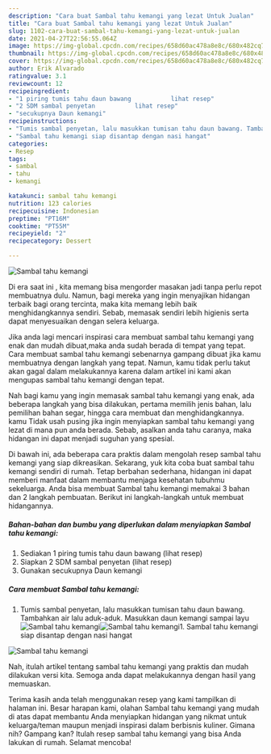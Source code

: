 ```yaml
---
description: "Cara buat Sambal tahu kemangi yang lezat Untuk Jualan"
title: "Cara buat Sambal tahu kemangi yang lezat Untuk Jualan"
slug: 1102-cara-buat-sambal-tahu-kemangi-yang-lezat-untuk-jualan
date: 2021-04-27T22:56:55.064Z
image: https://img-global.cpcdn.com/recipes/658d60ac478a8e8c/680x482cq70/sambal-tahu-kemangi-foto-resep-utama.jpg
thumbnail: https://img-global.cpcdn.com/recipes/658d60ac478a8e8c/680x482cq70/sambal-tahu-kemangi-foto-resep-utama.jpg
cover: https://img-global.cpcdn.com/recipes/658d60ac478a8e8c/680x482cq70/sambal-tahu-kemangi-foto-resep-utama.jpg
author: Erik Alvarado
ratingvalue: 3.1
reviewcount: 12
recipeingredient:
- "1 piring tumis tahu daun bawang           lihat resep"
- "2 SDM sambal penyetan           lihat resep"
- "secukupnya Daun kemangi"
recipeinstructions:
- "Tumis sambal penyetan, lalu masukkan tumisan tahu daun bawang. Tambahkan air lalu aduk-aduk. Masukkan daun kemangi sampai layu"
- "Sambal tahu kemangi siap disantap dengan nasi hangat"
categories:
- Resep
tags:
- sambal
- tahu
- kemangi

katakunci: sambal tahu kemangi 
nutrition: 123 calories
recipecuisine: Indonesian
preptime: "PT16M"
cooktime: "PT55M"
recipeyield: "2"
recipecategory: Dessert

---
```



![Sambal tahu kemangi](https://img-global.cpcdn.com/recipes/658d60ac478a8e8c/680x482cq70/sambal-tahu-kemangi-foto-resep-utama.jpg)

Di era  saat ini , kita memang bisa mengorder masakan jadi tanpa perlu repot membuatnya dulu. Namun, bagi mereka yang ingin menyajikan hidangan terbaik bagi orang tercinta, maka kita memang lebih baik menghidangkannya sendiri. Sebab, memasak sendiri lebih higienis serta dapat menyesuaikan dengan selera keluarga.

Jika anda lagi mencari inspirasi cara membuat sambal tahu kemangi yang enak dan mudah dibuat,maka anda sudah berada di tempat yang tepat. Cara membuat sambal tahu kemangi  sebenarnya gampang dibuat jika kamu membuatnya dengan langkah yang tepat. Namun, kamu tidak perlu takut akan gagal dalam melakukannya 
karena dalam artikel ini kami akan mengupas sambal tahu kemangi dengan tepat.  



Nah bagi kamu yang ingin memasak sambal tahu kemangi yang enak, ada beberapa langkah yang bisa dilakukan, pertama memilih jenis bahan, lalu pemilihan bahan segar, hingga cara membuat dan menghidangkannya. kamu Tidak usah pusing jika ingin menyiapkan sambal tahu kemangi yang lezat di mana pun anda berada. Sebab, asalkan anda  tahu caranya, maka hidangan ini dapat menjadi suguhan yang spesial.

Di bawah ini, ada beberapa cara praktis  dalam mengolah resep sambal tahu kemangi yang siap dikreasikan. Sekarang, yuk kita coba buat sambal tahu kemangi sendiri di rumah. Tetap berbahan sederhana, hidangan ini dapat memberi manfaat dalam membantu menjaga kesehatan tubuhmu sekeluarga. Anda bisa membuat Sambal tahu kemangi memakai 3 bahan dan 2 langkah pembuatan. Berikut ini langkah-langkah untuk membuat hidangannya.

<!--inarticleads1-->

##### Bahan-bahan dan bumbu yang diperlukan dalam menyiapkan Sambal tahu kemangi:

1. Sediakan 1 piring tumis tahu daun bawang           (lihat resep)
1. Siapkan 2 SDM sambal penyetan           (lihat resep)
1. Gunakan secukupnya Daun kemangi




<!--inarticleads2-->

##### Cara membuat Sambal tahu kemangi:

1. Tumis sambal penyetan, lalu masukkan tumisan tahu daun bawang. Tambahkan air lalu aduk-aduk. Masukkan daun kemangi sampai layu
<img src="https://img-global.cpcdn.com/steps/5212c8b36568340a/160x128cq70/sambal-tahu-kemangi-langkah-memasak-1-foto.jpg" alt="Sambal tahu kemangi"><img src="https://img-global.cpcdn.com/steps/c0f4847ead9df09c/160x128cq70/sambal-tahu-kemangi-langkah-memasak-1-foto.jpg" alt="Sambal tahu kemangi">1. Sambal tahu kemangi siap disantap dengan nasi hangat
<img src="https://img-global.cpcdn.com/steps/70a47f313aca1eea/160x128cq70/sambal-tahu-kemangi-langkah-memasak-2-foto.jpg" alt="Sambal tahu kemangi">



Nah, itulah artikel tentang  sambal tahu kemangi  yang praktis dan mudah dilakukan versi kita. Semoga anda dapat melakukannya dengan hasil yang memuaskan. 

Terima kasih anda telah menggunakan resep yang kami tampilkan di halaman ini. Besar harapan kami, olahan  Sambal tahu kemangi yang mudah di atas dapat membantu Anda menyiapkan hidangan yang nikmat untuk keluarga/teman maupun menjadi inspirasi dalam berbisnis kuliner. Gimana nih? Gampang kan? Itulah resep sambal tahu kemangi yang bisa Anda lakukan di rumah. Selamat mencoba!

